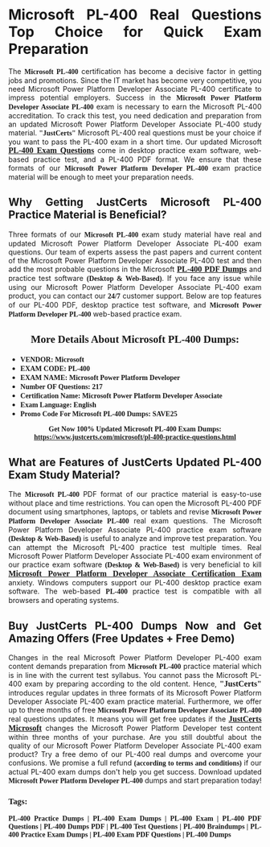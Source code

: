 <h1 style="text-align: justify;"><strong>Microsoft PL-400 Real Questions Top Choice for Quick Exam Preparation</strong></h1>

<p style="text-align: justify;">The <span style="font-family:Georgia,serif;"><strong>Microsoft PL-400</strong></span> certification has become a decisive factor in getting jobs and promotions. Since the IT market has become very competitive, you need Microsoft Power Platform Developer Associate PL-400 certificate to impress potential employers. Success in the <span style="font-family:Georgia,serif;"><strong>Microsoft Power Platform Developer Associate PL-400</strong></span> exam is necessary to earn the Microsoft PL-400 accreditation. To crack this test, you need dedication and preparation from an updated Microsoft Power Platform Developer Associate PL-400 study material. <span style="font-size:14px;"><span style="font-family:Georgia,serif;"><strong>"JustCerts"</strong></span></span> Microsoft PL-400 real questions must be your choice if you want to pass the PL-400 exam in a short time. Our updated Microsoft <a href="https://www.justcerts.com/microsoft/pl-400-practice-questions.html"><span style="font-size:16px;"><span style="font-family:Georgia,serif;"><strong>PL-400 Exam Questions</strong></span></span></a> come in desktop practice exam software, web-based practice test, and a PL-400 PDF format. We ensure that these formats of our <span style="font-family:Georgia,serif;"><strong>Microsoft Power Platform Developer PL-400</strong></span> exam practice material will be enough to meet your preparation needs.</p>

<h2 style="text-align: justify;"><strong>Why Getting JustCerts Microsoft PL-400 Practice Material is Beneficial?</strong></h2>

<p style="text-align: justify;">Three formats of our <span style="font-family:Georgia,serif;"><strong>Microsoft PL-400</strong></span> exam study material have real and updated Microsoft Power Platform Developer Associate PL-400 exam questions. Our team of experts assess the past papers and current content of the Microsoft Power Platform Developer Associate PL-400 test and then add the most probable questions in the Microsoft <a href="https://www.justcerts.com/microsoft/pl-400-practice-questions.html"><span style="font-size:16px;"><span style="font-family:Georgia,serif;"><strong>PL-400 PDF Dumps</strong></span></span></a> and practice test software <span style="font-family:Georgia,serif;"><strong>(Desktop & Web-Based)</strong></span>. If you face any issue while using our Microsoft Power Platform Developer Associate PL-400 exam product, you can contact our <span style="font-family:Georgia,serif;"><strong>24/7</strong></span> customer support. Below are top features of our PL-400 PDF, desktop practice test software, and <span style="font-family:Georgia,serif;"><strong>Microsoft Power Platform Developer PL-400</strong></span> web-based practice exam.</p>

<h2 style="text-align: center;"><strong><span style="font-family:Georgia,serif;">More Details About Microsoft PL-400 Dumps:</span></strong></h2>

<ul>
	<li style="text-align: justify;"><span style="font-size:14px;"><span style="font-family:Georgia,serif;"><strong>VENDOR: Microsoft</strong></span></span></li>
	<li style="text-align: justify;"><span style="font-size:14px;"><span style="font-family:Georgia,serif;"><strong>EXAM CODE: PL-400</strong></span></span></li>
	<li style="text-align: justify;"><span style="font-size:14px;"><span style="font-family:Georgia,serif;"><strong>EXAM NAME: Microsoft Power Platform Developer</strong></span></span></li>
	<li style="text-align: justify;"><span style="font-size:14px;"><span style="font-family:Georgia,serif;"><strong>Number OF Questions: 217</strong></span></span></li>
	<li style="text-align: justify;"><span style="font-size:14px;"><span style="font-family:Georgia,serif;"><strong>Certification Name: Microsoft Power Platform Developer Associate</strong></span></span></li>
	<li style="text-align: justify;"><span style="font-size:14px;"><span style="font-family:Georgia,serif;"><strong>Exam Language: English</strong></span></span></li>
	<li style="text-align: justify;"><span style="font-size:14px;"><span style="font-family:Georgia,serif;"><strong>Promo Code For Microsoft PL-400 Dumps: SAVE25</strong></span></span></li>
</ul>

<p style="text-align: center;"><strong><span style="font-family:Georgia,serif;"><span style="font-size:14px;">Get Now 100% Updated Microsoft PL-400 Exam Dumps:</span> <a href="https://www.justcerts.com/microsoft/pl-400-practice-questions.html">https://www.justcerts.com/microsoft/pl-400-practice-questions.html</a></span></strong></p>

<h2 style="text-align: justify;"><strong>What are Features of JustCerts Updated PL-400 Exam Study Material?</strong></h2>

<p style="text-align: justify;">The <span style="font-family:Georgia,serif;"><strong>Microsoft PL-400</strong></span> PDF format of our practice material is easy-to-use without place and time restrictions. You can open the Microsoft PL-400 PDF document using smartphones, laptops, or tablets and revise <span style="font-family:Georgia,serif;"><strong>Microsoft Power Platform Developer Associate PL-400</strong></span> real exam questions. The Microsoft Power Platform Developer Associate PL-400 practice exam software <span style="font-family:Georgia,serif;"><strong>(Desktop & Web-Based)</strong></span> is useful to analyze and improve test preparation. You can attempt the Microsoft PL-400 practice test multiple times. Real Microsoft Power Platform Developer Associate PL-400 exam environment of our practice exam software <span style="font-family:Georgia,serif;"><strong>(Desktop & Web-Based)</strong></span> is very beneficial to kill <a href="https://www.justcerts.com/microsoft/microsoft-power-platform-developer-associate-certification-exams.html"><span style="font-size:16px;"><span style="font-family:Georgia,serif;"><strong>Microsoft Power Platform Developer Associate Certification Exam</strong></span></span></a> anxiety. Windows computers support our PL-400 desktop practice exam software. The web-based <span style="font-family:Georgia,serif;"><strong>PL-400 </strong></span> practice test is compatible with all browsers and operating systems.</p>

<h2 style="text-align: justify;"><strong>Buy JustCerts PL-400 Dumps Now and Get Amazing Offers (Free Updates + Free Demo)</strong></h2>

<p style="text-align: justify;">Changes in the real Microsoft Power Platform Developer PL-400 exam content demands preparation from <span style="font-family:Georgia,serif;"><strong>Microsoft PL-400</strong></span> practice material which is in line with the current test syllabus. You cannot pass the Microsoft PL-400 exam by preparing according to the old content. Hence, <span style="font-size:16px;"><span style="font-family:Georgia,serif;"><strong>"JustCerts"</strong></span></span> introduces regular updates in three formats of its Microsoft Power Platform Developer Associate PL-400 exam practice material. Furthermore, we offer up to three months of free <span style="font-family:Georgia,serif;"><strong>Microsoft Power Platform Developer Associate PL-400 </strong></span>real questions updates. It means you will get free updates if the <a href="https://www.justcerts.com/microsoft-certification-exams.html"><span style="font-size:16px;"><span style="font-family:Georgia,serif;"><strong>JustCerts Microsoft</strong></span></span></a> changes the Microsoft Power Platform Developer test content within three months of your purchase. Are you still doubtful about the quality of our Microsoft Power Platform Developer Associate PL-400 exam product? Try a free demo of our PL-400 real dumps and overcome your confusions. We promise a full refund <span style="font-family:Georgia,serif;"><strong>(according to terms and conditions)</strong></span> if our actual PL-400 exam dumps don't help you get success. Download updated <span style="font-family:Georgia,serif;"><strong>Microsoft Power Platform Developer PL-400</strong></span> dumps and start preparation today!</p>

<h3 style="text-align: justify;"><span style="font-family:Georgia,serif;"><strong>Tags:</strong></span></h3>

<p style="text-align: justify;"><span style="font-family:Georgia,serif;"><strong>PL-400 Practice Dumps | PL-400 Exam Dumps | PL-400 Exam | PL-400 PDF Questions | PL-400 Dumps PDF | PL-400 Test Questions | PL-400 Braindumps | PL-400 Practice Exam Dumps | PL-400 Exam PDF Questions | PL-400 Dumps</strong></span></p>
